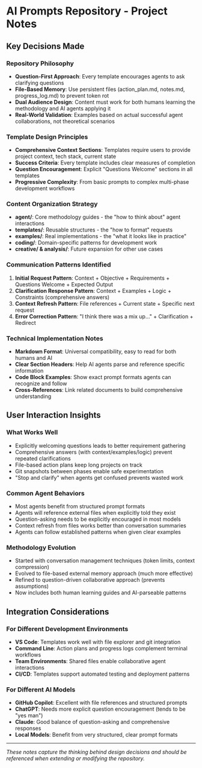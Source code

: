 # AI Prompts Repository - Project Notes

## Key Decisions Made

### Repository Philosophy
- **Question-First Approach**: Every template encourages agents to ask clarifying questions
- **File-Based Memory**: Use persistent files (action_plan.md, notes.md, progress_log.md) to prevent token rot
- **Dual Audience Design**: Content must work for both humans learning the methodology and AI agents applying it
- **Real-World Validation**: Examples based on actual successful agent collaborations, not theoretical scenarios

### Template Design Principles
- **Comprehensive Context Sections**: Templates require users to provide project context, tech stack, current state
- **Success Criteria**: Every template includes clear measures of completion
- **Question Encouragement**: Explicit "Questions Welcome" sections in all templates
- **Progressive Complexity**: From basic prompts to complex multi-phase development workflows

### Content Organization Strategy
- **agent/**: Core methodology guides - the "how to think about" agent interactions
- **templates/**: Reusable structures - the "how to format" requests
- **examples/**: Real implementations - the "what it looks like in practice"
- **coding/**: Domain-specific patterns for development work
- **creative/ & analysis/**: Future expansion for other use cases

### Communication Patterns Identified
1. **Initial Request Pattern**: Context + Objective + Requirements + Questions Welcome + Expected Output
2. **Clarification Response Pattern**: Context + Examples + Logic + Constraints (comprehensive answers)
3. **Context Refresh Pattern**: File references + Current state + Specific next request
4. **Error Correction Pattern**: "I think there was a mix up..." + Clarification + Redirect

### Technical Implementation Notes
- **Markdown Format**: Universal compatibility, easy to read for both humans and AI
- **Clear Section Headers**: Help AI agents parse and reference specific information
- **Code Block Examples**: Show exact prompt formats agents can recognize and follow
- **Cross-References**: Link related documents to build comprehensive understanding

## User Interaction Insights

### What Works Well
- Explicitly welcoming questions leads to better requirement gathering
- Comprehensive answers (with context/examples/logic) prevent repeated clarifications
- File-based action plans keep long projects on track
- Git snapshots between phases enable safe experimentation
- "Stop and clarify" when agents get confused prevents wasted work

### Common Agent Behaviors
- Most agents benefit from structured prompt formats
- Agents will reference external files when explicitly told they exist
- Question-asking needs to be explicitly encouraged in most models
- Context refresh from files works better than conversation summaries
- Agents can follow established patterns when given clear examples

### Methodology Evolution
- Started with conversation management techniques (token limits, context compression)
- Evolved to file-based external memory approach (much more effective)
- Refined to question-driven collaborative approach (prevents assumptions)
- Now includes both human learning guides and AI-parseable patterns

## Integration Considerations

### For Different Development Environments
- **VS Code**: Templates work well with file explorer and git integration
- **Command Line**: Action plans and progress logs complement terminal workflows
- **Team Environments**: Shared files enable collaborative agent interactions
- **CI/CD**: Templates support automated testing and deployment patterns

### For Different AI Models
- **GitHub Copilot**: Excellent with file references and structured prompts
- **ChatGPT**: Needs more explicit question encouragement (tends to be "yes man")
- **Claude**: Good balance of question-asking and comprehensive responses
- **Local Models**: Benefit from very structured, clear prompt formats

---

*These notes capture the thinking behind design decisions and should be referenced when extending or modifying the repository.*
